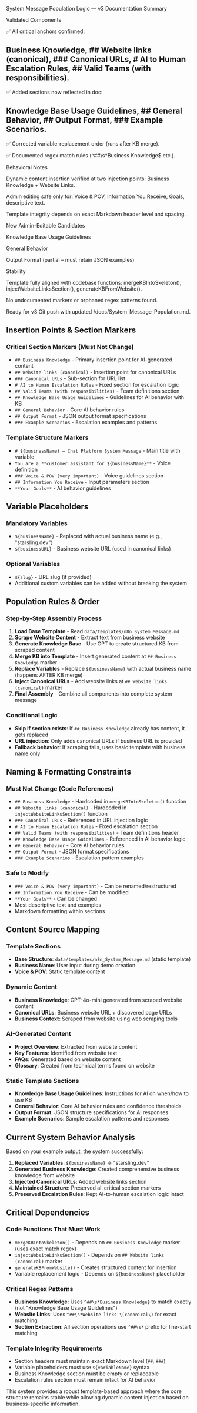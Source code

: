 System Message Population Logic — v3 Documentation Summary

Validated Components

✅ All critical anchors confirmed:
## Business Knowledge, ## Website links (canonical), ### Canonical URLs, # AI to Human Escalation Rules, ## Valid Teams (with responsibilities).

✅ Added sections now reflected in doc:
## Knowledge Base Usage Guidelines, ## General Behavior, ## Output Format, ### Example Scenarios.

✅ Corrected variable-replacement order (runs after KB merge).

✅ Documented regex match rules (^##\s*Business Knowledge$ etc.).

Behavioral Notes

Dynamic content insertion verified at two injection points: Business Knowledge + Website Links.

Admin editing safe only for: Voice & POV, Information You Receive, Goals, descriptive text.

Template integrity depends on exact Markdown header level and spacing.

New Admin-Editable Candidates

Knowledge Base Usage Guidelines

General Behavior

Output Format (partial – must retain JSON examples)

Stability

Template fully aligned with codebase functions:
mergeKBIntoSkeleton(), injectWebsiteLinksSection(), generateKBFromWebsite().

No undocumented markers or orphaned regex patterns found.

Ready for v3 Git push with updated /docs/System_Message_Population.md.

## **Insertion Points & Section Markers**

### **Critical Section Markers (Must Not Change)**
- `## Business Knowledge` - Primary insertion point for AI-generated content
- `## Website links (canonical)` - Insertion point for canonical URLs
- `### Canonical URLs` - Sub-section for URL list
- `# AI to Human Escalation Rules` - Fixed section for escalation logic
- `## Valid Teams (with responsibilities)` - Team definitions section
- `## Knowledge Base Usage Guidelines` - Guidelines for AI behavior with KB
- `## General Behavior` - Core AI behavior rules
- `## Output Format` - JSON output format specifications
- `### Example Scenarios` - Escalation examples and patterns

### **Template Structure Markers**
- `# ${businessName} – Chat Platform System Message` - Main title with variable
- `You are a **customer assistant for ${businessName}**` - Voice definition
- `### Voice & POV (very important)` - Voice guidelines section
- `## Information You Receive` - Input parameters section
- `**Your Goals**` - AI behavior guidelines

## **Variable Placeholders**

### **Mandatory Variables**
- `${businessName}` - Replaced with actual business name (e.g., "starsling.dev")
- `${businessURL}` - Business website URL (used in canonical links)

### **Optional Variables**
- `${slug}` - URL slug (if provided)
- Additional custom variables can be added without breaking the system

## **Population Rules & Order**

### **Step-by-Step Assembly Process**
1. **Load Base Template** - Read `data/templates/n8n_System_Message.md`
2. **Scrape Website Content** - Extract text from business website
3. **Generate Knowledge Base** - Use GPT to create structured KB from scraped content
4. **Merge KB into Template** - Insert generated content at `## Business Knowledge` marker
5. **Replace Variables** - Replace `${businessName}` with actual business name (happens AFTER KB merge)
6. **Inject Canonical URLs** - Add website links at `## Website links (canonical)` marker
7. **Final Assembly** - Combine all components into complete system message

### **Conditional Logic**
- **Skip if section exists**: If `## Business Knowledge` already has content, it gets replaced
- **URL injection**: Only adds canonical URLs if business URL is provided
- **Fallback behavior**: If scraping fails, uses basic template with business name only

## **Naming & Formatting Constraints**

### **Must Not Change (Code References)**
- `## Business Knowledge` - Hardcoded in `mergeKBIntoSkeleton()` function
- `## Website links (canonical)` - Hardcoded in `injectWebsiteLinksSection()` function
- `### Canonical URLs` - Referenced in URL injection logic
- `# AI to Human Escalation Rules` - Fixed escalation section
- `## Valid Teams (with responsibilities)` - Team definitions header
- `## Knowledge Base Usage Guidelines` - Referenced in AI behavior logic
- `## General Behavior` - Core AI behavior rules
- `## Output Format` - JSON format specifications
- `### Example Scenarios` - Escalation pattern examples

### **Safe to Modify**
- `### Voice & POV (very important)` - Can be renamed/restructured
- `## Information You Receive` - Can be modified
- `**Your Goals**` - Can be changed
- Most descriptive text and examples
- Markdown formatting within sections

## **Content Source Mapping**

### **Template Sections**
- **Base Structure**: `data/templates/n8n_System_Message.md` (static template)
- **Business Name**: User input during demo creation
- **Voice & POV**: Static template content

### **Dynamic Content**
- **Business Knowledge**: GPT-4o-mini generated from scraped website content
- **Canonical URLs**: Business website URL + discovered page URLs
- **Business Context**: Scraped from website using web scraping tools

### **AI-Generated Content**
- **Project Overview**: Extracted from website content
- **Key Features**: Identified from website text
- **FAQs**: Generated based on website content
- **Glossary**: Created from technical terms found on website

### **Static Template Sections**
- **Knowledge Base Usage Guidelines**: Instructions for AI on when/how to use KB
- **General Behavior**: Core AI behavior rules and confidence thresholds
- **Output Format**: JSON structure specifications for AI responses
- **Example Scenarios**: Sample escalation patterns and responses

## **Current System Behavior Analysis**

Based on your example output, the system successfully:

1. **Replaced Variables**: `${businessName}` → "starsling.dev"
2. **Generated Business Knowledge**: Created comprehensive business knowledge from website
3. **Injected Canonical URLs**: Added website links section
4. **Maintained Structure**: Preserved all critical section markers
5. **Preserved Escalation Rules**: Kept AI-to-human escalation logic intact

## **Critical Dependencies**

### **Code Functions That Must Work**
- `mergeKBIntoSkeleton()` - Depends on `## Business Knowledge` marker (uses exact match regex)
- `injectWebsiteLinksSection()` - Depends on `## Website links (canonical)` marker
- `generateKBFromWebsite()` - Creates structured content for insertion
- Variable replacement logic - Depends on `${businessName}` placeholder

### **Critical Regex Patterns**
- **Business Knowledge**: Uses `^##\s*Business Knowledge$` to match exactly (not "Knowledge Base Usage Guidelines")
- **Website Links**: Uses `^##\s*Website links \(canonical\)` for exact matching
- **Section Extraction**: All section operations use `^##\s*` prefix for line-start matching

### **Template Integrity Requirements**
- Section headers must maintain exact Markdown level (`##`, `###`)
- Variable placeholders must use `${variableName}` syntax
- Business Knowledge section must be empty or replaceable
- Escalation rules section must remain intact for AI behavior

This system provides a robust template-based approach where the core structure remains stable while allowing dynamic content injection based on business-specific information.